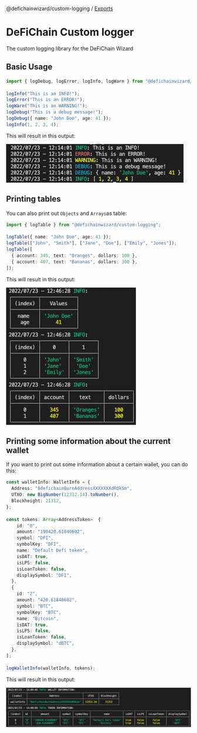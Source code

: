 @defichainwizard/custom-logging / [Exports](modules.md)

# DeFiChain Custom logger

The custom logging library for the DeFiChain Wizard

## Basic Usage

```ts
import { logDebug, logError, logInfo, logWarn } from "@defichainwizard/custom-logging";

logInfo("This is an INFO!");
logError("This is an ERROR!");
logWarn("This is an WARNING!");
logDebug("This is a debug message!");
logDebug({ name: "John Doe", age: 41 });
logInfo(1, 2, 3, 4);

```
This will result in this output:

![console info](img/console.png?raw=true "Console Logging output")

## Printing tables

You can also print out `Objects` and `Arrays`as table:

```ts
import { logTable } from "@defichainwizard/custom-logging";

logTable({ name: "John Doe", age: 41 });
logTable(["John", "Smith"], ["Jane", "Doe"], ["Emily", "Jones"]);
logTable([
  { account: 345, text: "Oranges", dollars: 100 },
  { account: 407, text: "Bananas", dollars: 300 },
]);
```

This will result in this output:

![Table logging](img/table.png?raw=true "Table logging output")

## Printing some information about the current wallet

If you want to print out some information about a certain wallet, you can do this:

```ts
const walletInfo: WalletInfo = {
  Address: "8defichainBurnAddressXXXXXXXdRQkSm",
  UTXO: new BigNumber(12312.14).toNumber(),
  Blockheight: 21312,
};

const tokens: Array<AddressToken>  {
    id: "0",
    amount: "190420.61840602",
    symbol: "DFI",
    symbolKey: "DFI",
    name: "Default Defi token",
    isDAT: true,
    isLPS: false,
    isLoanToken: false,
    displaySymbol: "DFI",
  },
  {
    id: "2",
    amount: "420.61840602",
    symbol: "BTC",
    symbolKey: "BTC",
    name: "Bitcoin",
    isDAT: true,
    isLPS: false,
    isLoanToken: false,
    displaySymbol: "dBTC",
  },
];

logWalletInfo(walletInfo, tokens);
```

This will result in this output:

![wallet info](img/wallet.png?raw=true "Wallet Info output")
